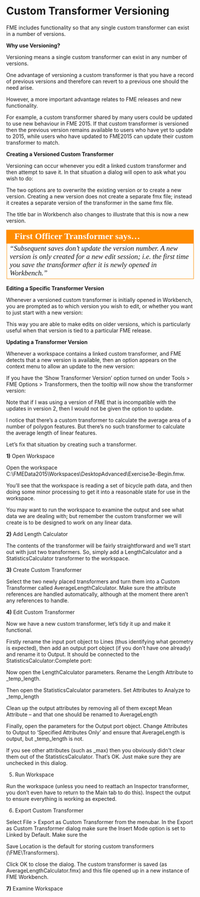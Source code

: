 # Custom Transformer Versioning

FME includes functionality so that any single custom transformer can exist in a number of versions.

**Why use Versioning?**

Versioning means a single custom transformer can exist in any number of versions.

One advantage of versioning a custom transformer is that you have a record of previous versions and therefore can revert to a previous one should the need arise.

However, a more important advantage relates to FME releases and new functionality.

For example, a custom transformer shared by many users could be updated to use new behaviour in FME 2015. If that custom transformer is versioned then the previous version remains available to users who have yet to update to 2015, while users who have updated to FME2015 can update their custom transformer to match.

**Creating a Versioned Custom Transformer**

Versioning can occur whenever you edit a linked custom transformer and then attempt to save it. In that situation a dialog will open to ask what you wish to do:

The two options are to overwrite the existing version or to create a new version. Creating a new version does not create a separate fmx file; instead it creates a separate version of the transformer in the same fmx file.

The title bar in Workbench also changes to illustrate that this is now a new version.

<table style="border-spacing: 0px">
<tr>
<td style="vertical-align:middle;background-color:darkorange;border: 2px solid darkorange">
<i class="fa fa-quote-left fa-lg fa-pull-left fa-fw" style="color:white;padding-right: 12px;vertical-align:text-top"></i>
<span style="color:white;font-size:x-large;font-weight: bold;font-family:serif">First Officer Transformer says…</span>
</td>
</tr>

<tr>
<td style="border: 1px solid darkorange">
<span style="font-family:serif; font-style:italic; font-size:larger">
“Subsequent saves don’t update the version number. A new version is only
created for a new edit session; i.e. the first time you save the transformer
after it is newly opened in Workbench.”
</span>
</td>
</tr>
</table>

**Editing a Specific Transformer Version**

Whenever a versioned custom transformer is initially opened in Workbench, you are prompted as to which version you wish to edit, or whether you want to just start with a new version:

This way you are able to make edits on older versions, which is particularly useful when that version is tied to a particular FME release.

**Updating a Transformer Version**

Whenever a workspace contains a linked custom transformer, and FME detects that a new version is available, then an option appears on the context menu to allow an update to the new version:

If you have the ‘Show Transformer Version’ option turned on under Tools > FME Options > Transformers, then the tooltip will now show the transformer version:

Note that if I was using a version of FME that is incompatible with the updates in version 2, then I would not be given the option to update.

I notice that there’s a custom transformer to calculate the average area of a number of polygon features. But there’s no such transformer to calculate the average length of linear features.

Let’s fix that situation by creating such a transformer.

**1)** Open Workspace

Open the workspace C:\FMEData2015\Workspaces\DesktopAdvanced\Exercise3e-Begin.fmw.

You’ll see that the workspace is reading a set of bicycle path data, and then doing some minor processing to get it into a reasonable state for use in the workspace.

You may want to run the workspace to examine the output and see what data we are dealing with; but remember the custom transformer we will create is to be designed to work on any linear data.

**2)** Add Length Calculator

The contents of the transformer will be fairly straightforward and we’ll start out with just two transformers. So, simply add a LengthCalculator and a StatisticsCalculator transformer to the workspace.

**3)** Create Custom Transformer

Select the two newly placed transformers and turn them into a Custom Transformer called AverageLengthCalculator. Make sure the attribute references are handled automatically, although at the moment there aren’t any references to handle.

**4)** Edit Custom Transformer

Now we have a new custom transformer, let’s tidy it up and make it functional.

Firstly rename the input port object to Lines (thus identifying what geometry is expected), then add an output port object (if you don’t have one already) and rename it to Output. It should be connected to the StatisticsCalculator:Complete port:

Now open the LengthCalculator parameters. Rename the Length Attribute to _temp_length.

Then open the StatisticsCalculator parameters. Set Attributes to Analyze to _temp_length

Clean up the output attributes by removing all of them except Mean Attribute – and that one should be renamed to AverageLength

Finally, open the parameters for the Output port object. Change Attributes to Output to ‘Specified Attributes Only’ and ensure that AverageLength is output, but _temp_length is not.

If you see other attributes (such as _max) then you obviously didn’t clear them out of the StatisticsCalculator. That’s OK. Just make sure they are unchecked in this dialog.

5) Run Workspace

Run the workspace (unless you need to reattach an Inspector transformer, you don’t even have to return to the Main tab to do this). Inspect the output to ensure everything is working as expected.

6) Export Custom Transformer

Select File > Export as Custom Transformer from the menubar. In the Export as Custom Transformer dialog make sure the Insert Mode option is set to Linked by Default. Make sure the 

Save Location is the default for storing custom transformers (<user>\FME\Transformers).

Click OK to close the dialog. The custom transformer is saved (as AverageLengthCalculator.fmx) and this file opened up in a new instance of FME Workbench.

**7)** Examine Workspace